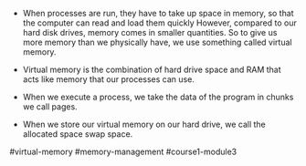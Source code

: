 - When processes are run, they have to take up space in memory, so that the computer can read and load them quickly However, compared to our hard disk drives, memory comes in smaller quantities. So to give us more memory than we physically have, we use something called virtual memory.

- Virtual memory is the combination of hard drive space and RAM that acts like memory that our processes can use.

- When we execute a process, we take the data of the program in chunks we call pages.

- When we store our virtual memory on our hard drive, we call the allocated space swap space.

#virtual-memory #memory-management #course1-module3 